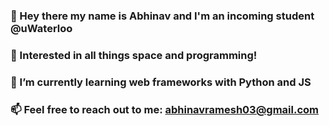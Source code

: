 ### 👋 Hey there my name is Abhinav and I'm an incoming student @uWaterloo
### 🚀 Interested in all things space and programming! 
### 🌱 I’m currently learning web frameworks with Python and JS
### 📫 Feel free to reach out to me: [abhinavramesh03@gmail.com](mailto:abhinavramesh03@gmail.com)


<!--
**AbhiByte/AbhiByte** is a ✨ _special_ ✨ repository because its `README.md` (this file) appears on your GitHub profile.

Here are some ideas to get you started:

- 🔭 I’m currently working on ...
- 🌱 I’m currently learning ...
- 👯 I’m looking to collaborate on ...
- 🤔 I’m looking for help with ...
- 💬 Ask me about ...
- 📫 How to reach me: ...
- 😄 Pronouns: ...
-  Fun fact: ...
-->
